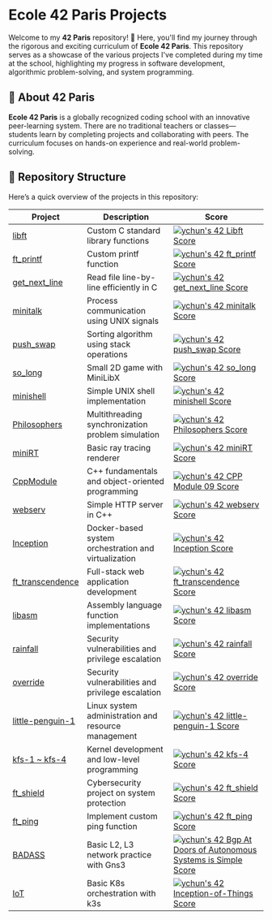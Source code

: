 # Ecole 42 Paris Projects

Welcome to my **42 Paris** repository! 🚀 Here, you'll find my journey through the rigorous and exciting curriculum of **Ecole 42 Paris**. This repository serves as a showcase of the various projects I've completed during my time at the school, highlighting my progress in software development, algorithmic problem-solving, and system programming.

## 📌 About 42 Paris
**Ecole 42 Paris** is a globally recognized coding school with an innovative peer-learning system. There are no traditional teachers or classes—students learn by completing projects and collaborating with peers. The curriculum focuses on hands-on experience and real-world problem-solving.

## 📂 Repository Structure
Here’s a quick overview of the projects in this repository:

| Project | Description | Score |
|---------|------------|--------|
| [libft](https://github.com/PfClaKr/Ecole42Paris_libft) | Custom C standard library functions |[![ychun's 42 Libft Score](https://badge.nimon.fr/api/v2/cm4c6n3in2556301l6e8a42d8t/project/2414638)](https://github.com/Nimon77/badge42)|
| [ft_printf](https://github.com/PfClaKr/Ecole42Paris_ftprintf) | Custom printf function |[![ychun's 42 ft_printf Score](https://badge.nimon.fr/api/v2/cm4c6n3in2556301l6e8a42d8t/project/2429273)](https://github.com/Nimon77/badge42)|
| [get_next_line](https://github.com/PfClaKr/Ecole42Paris_GNL) | Read file line-by-line efficiently in C |[![ychun's 42 get_next_line Score](https://badge.nimon.fr/api/v2/cm4c6n3in2556301l6e8a42d8t/project/2429274)](https://github.com/Nimon77/badge42)|
| [minitalk](https://github.com/PfClaKr/Ecole42Paris_minitalk) | Process communication using UNIX signals |[![ychun's 42 minitalk Score](https://badge.nimon.fr/api/v2/cm4c6n3in2556301l6e8a42d8t/project/2610319)](https://github.com/Nimon77/badge42)|
| [push_swap](https://github.com/PfClaKr/Ecole42Paris_PushSwap) | Sorting algorithm using stack operations |[![ychun's 42 push_swap Score](https://badge.nimon.fr/api/v2/cm4c6n3in2556301l6e8a42d8t/project/2610320)](https://github.com/Nimon77/badge42)|
| [so_long](https://github.com/PfClaKr/Ecole42Paris_Solong) | Small 2D game with MiniLibX |[![ychun's 42 so_long Score](https://badge.nimon.fr/api/v2/cm4c6n3in2556301l6e8a42d8t/project/2860734)](https://github.com/Nimon77/badge42)|
| [minishell](https://github.com/PfClaKr/Ecole42Paris_minishell) | Simple UNIX shell implementation |[![ychun's 42 minishell Score](https://badge.nimon.fr/api/v2/cm4c6n3in2556301l6e8a42d8t/project/2926845)](https://github.com/Nimon77/badge42)|
| [Philosophers](https://github.com/PfClaKr/Ecole42Paris_Philosophers) | Multithreading synchronization problem simulation |[![ychun's 42 Philosophers Score](https://badge.nimon.fr/api/v2/cm4c6n3in2556301l6e8a42d8t/project/2911277)](https://github.com/Nimon77/badge42)|
| [miniRT](https://github.com/PfClaKr/Ecole42Paris_miniRT) | Basic ray tracing renderer |[![ychun's 42 miniRT Score](https://badge.nimon.fr/api/v2/cm4c6n3in2556301l6e8a42d8t/project/3095912)](https://github.com/Nimon77/badge42)|
| [CppModule](https://github.com/PfClaKr/Ecole42Paris_CppModule) | C++ fundamentals and object-oriented programming |[![ychun's 42 CPP Module 09 Score](https://badge.nimon.fr/api/v2/cm4c6n3in2556301l6e8a42d8t/project/3337624)](https://github.com/Nimon77/badge42)|
| [webserv](https://github.com/PfClaKr/Ecole42Paris_Webserv) |Simple HTTP server in C++ |[![ychun's 42 webserv Score](https://badge.nimon.fr/api/v2/cm4c6n3in2556301l6e8a42d8t/project/3355626)](https://github.com/Nimon77/badge42)|
| [Inception](https://github.com/PfClaKr/Ecole42Paris_Inception) | Docker-based system orchestration and virtualization |[![ychun's 42 Inception Score](https://badge.nimon.fr/api/v2/cm4c6n3in2556301l6e8a42d8t/project/3225531)](https://github.com/Nimon77/badge42)|
| [ft_transcendence](https://github.com/sleepychloe/ft_transcendance) | Full-stack web application development |[![ychun's 42 ft_transcendence Score](https://badge.nimon.fr/api/v2/cm4c6n3in2556301l6e8a42d8t/project/3510960)](https://github.com/Nimon77/badge42)|
| [libasm](https://github.com/PfClaKr/Ecole42Paris_libasm) | Assembly language function implementations |[![ychun's 42 libasm Score](https://badge.nimon.fr/api/v2/cm4c6n3in2556301l6e8a42d8t/project/3791250)](https://github.com/Nimon77/badge42)|
| [rainfall](https://github.com/PfClaKr/Ecole42Paris_Rainfall) | Security vulnerabilities and privilege escalation |[![ychun's 42 rainfall Score](https://badge.nimon.fr/api/v2/cm4c6n3in2556301l6e8a42d8t/project/4041270)](https://github.com/Nimon77/badge42)|
| [override](https://github.com/PfClaKr/Ecole42Paris_Override) | Security vulnerabilities and privilege escalation |[![ychun's 42 override Score](https://badge.nimon.fr/api/v2/cm4c6n3in2556301l6e8a42d8t/project/4044875)](https://github.com/Nimon77/badge42)|
| [little-penguin-1](https://github.com/PfClaKr/Ecole42Paris_LittlePenguin) | Linux system administration and resource management |[![ychun's 42 little-penguin-1 Score](https://badge.nimon.fr/api/v2/cm4c6n3in2556301l6e8a42d8t/project/3620004)](https://github.com/Nimon77/badge42)|
| [kfs-1 ~ kfs-4](https://github.com/PfClaKr/Ecole42Paris_KFS) | Kernel development and low-level programming |[![ychun's 42 kfs-4 Score](https://badge.nimon.fr/api/v2/cm4c6n3in2556301l6e8a42d8t/project/4036137)](https://github.com/Nimon77/badge42)|
| [ft_shield](https://github.com/PfClaKr/Ecole42Paris_ft_shield) | Cybersecurity project on system protection |[![ychun's 42 ft_shield Score](https://badge.nimon.fr/api/v2/cm4c6n3in2556301l6e8a42d8t/project/4136136)](https://github.com/Nimon77/badge42)|
|[ft_ping](https://github.com/PfClaKr/Ecole42Paris_ft_ping)|Implement custom ping function|[![ychun's 42 ft_ping Score](https://badge.nimon.fr/api/v2/cm4c6n3in2556301l6e8a42d8t/project/4258679)](https://github.com/Nimon77/badge42)|
|[BADASS](https://github.com/PfClaKr/Ecole42Paris_BADASS)|Basic L2, L3 network practice with Gns3|[![ychun's 42  Bgp At Doors of Autonomous Systems is Simple Score](https://badge.nimon.fr/api/v2/cm4c6n3in2556301l6e8a42d8t/project/4287187)](https://github.com/Nimon77/badge42)|
|[IoT](https://github.com/PfClaKr/Ecole42Paris_Inception_of_Things)|Basic K8s orchestration with k3s|[![ychun's 42 Inception-of-Things Score](https://badge.nimon.fr/api/v2/cm4c6n3in2556301l6e8a42d8t/project/4270012)](https://github.com/Nimon77/badge42)|
